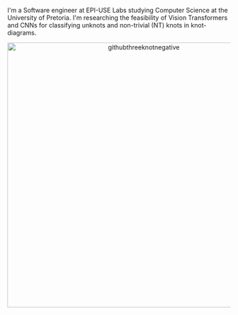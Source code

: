 I'm a Software engineer at EPI-USE Labs studying Computer Science at the University of Pretoria. I'm researching the feasibility of Vision Transformers and CNNs for classifying unknots and non-trivial (NT) knots in knot-diagrams.  

<div align="center">
  <img src="https://github.com/user-attachments/assets/5c8d3a7e-b3c1-477f-b5de-35dfd80f6d20" alt="githubthreeknotnegative" width="600"/>
</div>
